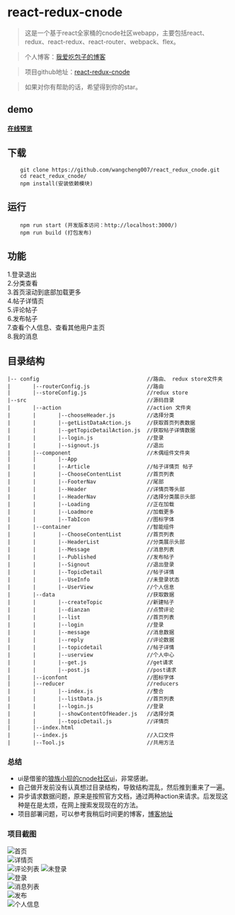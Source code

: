 # react-redux-cnode 
> 这是一个基于react全家桶的cnode社区webapp，主要包括react、redux、react-redux、react-router、webpack、flex。  

> 个人博客：[我爱吃包子的博客](http://wangcheng007.github.io/)  

> 项目github地址：[react-redux-cnode](https://github.com/wangcheng007/react_redux_cnode)

> 如果对你有帮助的话，希望得到你的star。

## demo  
#### [在线预览](http://39.108.127.98:8888)
## 下载
		git clone https://github.com/wangcheng007/react_redux_cnode.git
		cd react_redux_cnode/
		npm install(安装依赖模块)

	
## 运行
		npm run start (开发版本访问：http://localhost:3000/)
		npm run build (打包发布)
## 功能
1.登录退出  
2.分类查看  
3.首页滚动到底部加载更多  
4.帖子详情页  
5.评论帖子  
6.发布帖子  
7.查看个人信息、查看其他用户主页  
8.我的消息  

## 目录结构  

	|-- config								  	//路由、 redux store文件夹 
	|		|--routerConfig.js				  	//路由
	|		|--storeConfig.js				  	//redux store  
	|--src									  	//源码目录
	|		|--action						  	//action 文件夹
	|		|		|--chooseHeader.js		  	//选择分类
	|		|		|--getListDataAction.js		//获取首页列表数据
	|		|		|--getTopicDetailAction.js	//获取帖子详情数据
	|		|		|--login.js					//登录
	|		|		|--signout.js				//退出
	|		|--component						//木偶组件文件夹
	|		|		|--App						
	|		|		|--Article					//帖子详情页 帖子
	|		|		|--ChooseContentList		//首页列表
	|		|		|--FooterNav				//尾部
	|		|		|--Header					//详情页等头部
	|		|		|--HeaderNav				//选择分类展示头部
	|		|		|--Loading					//正在加载
	|		|		|--Loadmore					//加载更多
	|		|		|--TabIcon					//图标字体
	|		|--container						//智能组件
	|		|		|--ChooseContentList		//首页列表
	|		|		|--HeaderList				//分类展示头部
	|		|		|--Message					//消息列表
	|		|		|--Published				//发布帖子
	|		|		|--Signout					//退出登录
	|		|		|--TopicDetail				//帖子详情
	|		|		|--UseInfo					//未登录状态
	|		|		|--UserView					//个人信息
	|		|--data								//获取数据
	|		|		|--createTopic				//新建帖子
	|		|		|--dianzan					//点赞评论
	|		|		|--list						//首页列表
	|		|		|--login					//登录
	|		|		|--message					//消息数据
	|		|		|--reply					//评论数据
	|		|		|--topicdetail				//帖子详情
	|		|		|--userview					//个人中心
	|		|		|--get.js					//get请求
	|		|		|--post.js					//post请求
	|		|--iconfont							//图标字体
	|		|--reducer							//reducers
	|		|		|--index.js					//整合
	|		|		|--listData.js				//首页列表
	|		|		|--login.js					//登录
	|		|		|--showContentOfHeader.js	//选择分类
	|		|		|--topicDetail.js			//详情页
	|		|--index.html						
	|		|--index.js							//入口文件
	|		|--Tool.js 							//共用方法


### 总结
* ui是借鉴的[狼族小狈的cnode社区ui](https://github.com/lzxb/react-cnode)，非常感谢。
* 自己做开发前没有认真想过目录结构，导致结构混乱，然后推到重来了一遍。
* 异步请求数据问题，原来是按照官方文档，通过两种action来请求。后发现这种是在是太烦，在网上搜索发现现在的方法。
* 项目部署问题，可以参考我稍后时间更的博客，[博客地址](https://wangcheng007.github.io/)

### 项目截图  
![首页](http://qiniu-chrome.qiniudn.com/shouye.png)  
![详情页](http://qiniu-chrome.qiniudn.com/xiangqingye_1.png)   
![评论列表](http://qiniu-chrome.qiniudn.com/xiangiqngye_2.png) 
![未登录](http://qiniu-chrome.qiniudn.com/unlogined.png)  
![登录](http://qiniu-chrome.qiniudn.com/login.png)  
![消息列表](http://qiniu-chrome.qiniudn.com/message.png)  
![发布](http://qiniu-chrome.qiniudn.com/published.png)  
![个人信息](http://qiniu-chrome.qiniudn.com/userview.png)